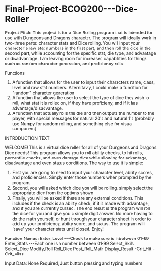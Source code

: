# Final-Project-BCOG200---Dice-Roller
Project Pitch:
This project is for a Dice Rolling program that is intended for use with Dungeons and Dragons character. The program will ideally work in two-three parts: character stats and Dice rolling.
You will input your character's raw stat numbers in the first part, and then roll the dice in the second part, while accounting for the specific stat, die type, and advantage or disadvantage. 
I am leaving room for increased capabilities for things such as random character generation, and proficiency rolls

Functions
  1. A function that allows for the user to input their characters name, class, level and raw stat numbers. Alternitavly, I could make a funcition for "random" character generation
  2. A function that allows the user to select the type of dice they wish to roll, what stat it is rolled on, if they have proficieny, and if it has advantage/disadvantage.
  3. A function that actually rolls the die and then outputs the number to the player, with special messages for natural 20's and natural 1's (probably use Numpy for random rolling, and something else for visual component)

INTRODUCTION TEXT

  WELCOME! This is a virtual dice roller for all of your Dungeons and Dragons Dice needs! This program allows you to roll ability checks, to hit rolls, percentile checks, and even damage dice while allowing for advantage, disadvantage and even status conditions. The way to use it is simple: 
  1. First you are going to need to input your character level, ability scores, and proficiencies. Simply enter those numbers when prompted by the program.
  2. Second, you will asked which dice you will be rolling, simply select the appropriate dice from the options shown
  3. Finally, you will be asked if there are any external conditions. This includes if the check is an ability check, if it is made with advantage, and if you are currently cursed.
  The end result is the program will roll the dice for you and give you a simple digit answer. No more having to do the math yourself, or hunt through your character sheet in order to add up your proficiency, abilty score, and status. The program will 'save' your character stats until closed. Enjoy!

Function Names:
Enter_Level
---Check to make sure is inbetween 01-99
Enter_Stats
---Each one is a number between 01-99
Select_Skils
Select_Dice
Modify_Roll
Roll_Dice
Post_Roll_Math
Display_Result
  -Crit_Hit
  -Crit_Miss



Input Data: None Required, Just button pressing and typing numbers
